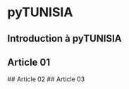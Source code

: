 # pyTUNISIA

## Introduction à pyTUNISIA

<preview-lia src="https://liascript.github.io/course/?https://liamd.informatik.tu-freiberg.de//dxEOgI2Vm/download#1" target="_blank">
</preview-lia>
    
## Article 01
<preview-lia src="https://liascript.github.io/course/?https://liamd.informatik.tu-freiberg.de//dxEOgI2Vm/download#2" target="_blank">
</preview-lia>
## Article 02
<preview-lia src="https://liascript.github.io/course/?https://liamd.informatik.tu-freiberg.de//dxEOgI2Vm/download#3" target="_blank">
</preview-lia>
## Article 03
<preview-lia src="https://liascript.github.io/course/?https://liamd.informatik.tu-freiberg.de//dxEOgI2Vm/download#4" target="_blank">
</preview-lia>
